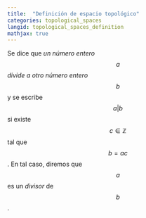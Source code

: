 ```yaml
---
title:  "Definición de espacio topológico"
categories: topological_spaces
langid: topological_spaces_definition
mathjax: true
---
```


Se dice que <i> un número entero $$a$$ divide a otro número entero $$b$$ </i> y se escribe $$a\vert b$$ si existe $$c\in\mathbb{Z}$$ tal que $$b=ac$$. En tal caso, diremos que $$a$$ es un <i>divisor</i> de $$b$$.
